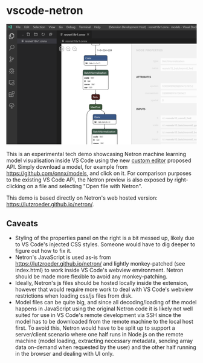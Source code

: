 # vscode-netron

![screenshot](screenshot.png)

This is an experimental tech demo showcasing Netron machine learning model visualisation inside VS Code using the new [custom editor](https://github.com/microsoft/vscode/issues/82115) proposed API. Simply download a model, for example from https://github.com/onnx/models, and click on it. For comparison purposes to the existing VS Code API, the Netron preview is also exposed by right-clicking on a file and selecting "Open file with Netron".

This demo is based directly on Netron's web hosted version: https://lutzroeder.github.io/netron/.

## Caveats

- Styling of the properties panel on the right is a bit messed up, likely due to VS Code's injected CSS styles. Someone would have to dig deeper to figure out how to fix it.
- Netron's JavaScript is used as-is from https://lutzroeder.github.io/netron/ and lightly monkey-patched (see index.html) to work inside VS Code's webview environment. Netron should be made more flexible to avoid any monkey-patching.
- Ideally, Netron's js files should be hosted locally inside the extension, however that would require more work to deal with VS Code's webview restrictions when loading css/js files from disk.
- Model files can be quite big, and since all decoding/loading of the model happens in JavaScript using the original Netron code it is likely not well suited for use in VS Code's remote development via SSH since the model has to be downloaded from the remote machine to the local host first. To avoid this, Netron would have to be split up to support a server/client scenario where one half runs in Node.js on the remote machine (model loading, extracting necessary metadata, sending array data on-demand when requested by the user) and the other half running in the browser and dealing with UI only.
